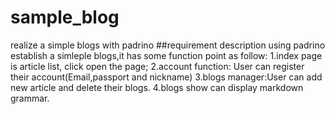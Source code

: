 # sample_blog
realize a simple blogs with padrino
##requirement description
	using padrino establish a simleple blogs,it has some function point as follow:
	1.index page is article list, click open the page;
	2.account function: User can register their account(Email,passport and nickname)
	3.blogs manager:User can add new article and delete their blogs.
	4.blogs show can display markdown grammar.
